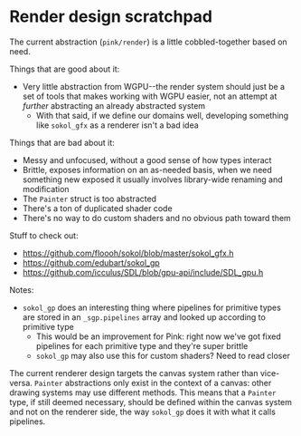 # Render design scratchpad

The current abstraction (`pink/render`) is a little cobbled-together based on need.

Things that are good about it:
* Very little abstraction from WGPU--the render system should just be a set of tools that makes working with WGPU easier, not an attempt at *further* abstracting an already abstracted system
	* With that said, if we define our domains well, developing something like `sokol_gfx` as a renderer isn't a bad idea

Things that are bad about it:
* Messy and unfocused, without a good sense of how types interact
* Brittle, exposes information on an as-needed basis, when we need something new exposed it usually involves library-wide renaming and modification
* The `Painter` struct is too abstracted
* There's a ton of duplicated shader code
* There's no way to do custom shaders and no obvious path toward them

Stuff to check out:
* https://github.com/floooh/sokol/blob/master/sokol_gfx.h
* https://github.com/edubart/sokol_gp
* https://github.com/icculus/SDL/blob/gpu-api/include/SDL_gpu.h

Notes:

* `sokol_gp` does an interesting thing where pipelines for primitive types are stored in an `_sgp.pipelines` array and looked up according to primitive type
	* This would be an improvement for Pink: right now we've got fixed pipelines for each primitive type and they're super brittle
	* `sokol_gp` may also use this for custom shaders? Need to read closer

The current renderer design targets the canvas system rather than vice-versa. `Painter` abstractions only exist in the context of a canvas: other drawing systems may use different methods. This means that a `Painter` type, if still deemed necessary, should be defined within the canvas system and not on the renderer side, the way `sokol_gp` does it with what it calls pipelines.
